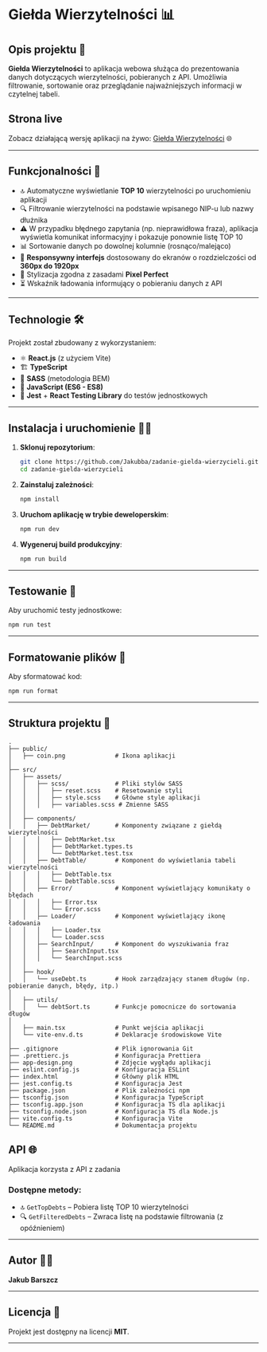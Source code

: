 # Giełda Wierzytelności 📊

## Opis projektu 📝

**Giełda Wierzytelności** to aplikacja webowa służąca do prezentowania danych dotyczących wierzytelności, pobieranych z API. Umożliwia filtrowanie, sortowanie oraz przeglądanie najważniejszych informacji w czytelnej tabeli.

## Strona live

Zobacz działającą wersję aplikacji na żywo: [Giełda Wierzytelności](https://zadanie-gielda-wierzycieli-ksyw.vercel.app/) 🌐

---

## Funkcjonalności 🚀

- 🔝 Automatyczne wyświetlanie **TOP 10** wierzytelności po uruchomieniu aplikacji
- 🔍 Filtrowanie wierzytelności na podstawie wpisanego NIP-u lub nazwy dłużnika
- ⚠️ W przypadku błędnego zapytania (np. nieprawidłowa fraza), aplikacja wyświetla komunikat informacyjny i pokazuje ponownie listę TOP 10
- 📊 Sortowanie danych po dowolnej kolumnie (rosnąco/malejąco)
- 📱 **Responsywny interfejs** dostosowany do ekranów o rozdzielczości od **360px do 1920px**
- 🎨 Stylizacja zgodna z zasadami **Pixel Perfect**
- ⏳ Wskaźnik ładowania informujący o pobieraniu danych z API

---

## Technologie 🛠️

Projekt został zbudowany z wykorzystaniem:

- ⚛️ **React.js** (z użyciem Vite)
- 🏗️ **TypeScript**
- 🎨 **SASS** (metodologia BEM)
- 📜 **JavaScript (ES6 - ES8)**
- 🧪 **Jest** + **React Testing Library** do testów jednostkowych

---

## Instalacja i uruchomienie 🏃‍♂️

1. **Sklonuj repozytorium**:

   ```bash
   git clone https://github.com/Jakubba/zadanie-gielda-wierzycieli.git
   cd zadanie-gielda-wierzycieli
   ```

2. **Zainstaluj zależności**:

   ```bash
   npm install
   ```

3. **Uruchom aplikację w trybie deweloperskim**:

   ```bash
   npm run dev
   ```

4. **Wygeneruj build produkcyjny**:
   ```bash
   npm run build
   ```

---

## Testowanie 🧪

Aby uruchomić testy jednostkowe:

```bash
npm run test
```

---

## Formatowanie plików 💅

Aby sformatować kod:

```bash
npm run format
```

---

## Struktura projektu 📂

```
.
├── public/
│   ├── coin.png              # Ikona aplikacji
│
├── src/
│   ├── assets/
│   │   ├── scss/             # Pliki stylów SASS
│   │   │   ├── reset.scss    # Resetowanie styli
│   │   │   ├── style.scss    # Główne style aplikacji
│   │   │   ├── variables.scss # Zmienne SASS
│   │
│   ├── components/
│   │   ├── DebtMarket/       # Komponenty związane z giełdą wierzytelności
│   │   │   ├── DebtMarket.tsx
│   │   │   ├── DebtMarket.types.ts
│   │   │   └── DebtMarket.test.tsx
│   │   ├── DebtTable/        # Komponent do wyświetlania tabeli wierzytelności
│   │   │   ├── DebtTable.tsx
│   │   │   └── DebtTable.scss
│   │   ├── Error/            # Komponent wyświetlający komunikaty o błędach
│   │   │   ├── Error.tsx
│   │   │   └── Error.scss
│   │   ├── Loader/           # Komponent wyświetlający ikonę ładowania
│   │   │   ├── Loader.tsx
│   │   │   └── Loader.scss
│   │   ├── SearchInput/      # Komponent do wyszukiwania fraz
│   │   │   ├── SearchInput.tsx
│   │   │   └── SearchInput.scss
│   │
│   ├── hook/
│   │   └── useDebt.ts        # Hook zarządzający stanem długów (np. pobieranie danych, błędy, itp.)
│
│   ├── utils/
│   │   └── debtSort.ts       # Funkcje pomocnicze do sortowania długów
│
│   ├── main.tsx              # Punkt wejścia aplikacji
│   └── vite-env.d.ts         # Deklaracje środowiskowe Vite
│
├── .gitignore                # Plik ignorowania Git
├── .prettierc.js             # Konfiguracja Prettiera
├── app-design.png            # Zdjęcie wygłądu aplikacji
├── eslint.config.js          # Konfiguracja ESLint
├── index.html                # Główny plik HTML
├── jest.config.ts            # Konfiguracja Jest
├── package.json              # Plik zależności npm
├── tsconfig.json             # Konfiguracja TypeScript
├── tsconfig.app.json         # Konfiguracja TS dla aplikacji
├── tsconfig.node.json        # Konfiguracja TS dla Node.js
├── vite.config.ts            # Konfiguracja Vite
└── README.md                 # Dokumentacja projektu

```

## API 🌐

Aplikacja korzysta z API z zadania

### Dostępne metody:

- 🔝 `GetTopDebts` – Pobiera listę TOP 10 wierzytelności
- 🔍 `GetFilteredDebts` – Zwraca listę na podstawie filtrowania (z opóźnieniem)

---

## Autor 👨‍💻

**Jakub Barszcz**

---

## Licencja 📜

Projekt jest dostępny na licencji **MIT**.

---
